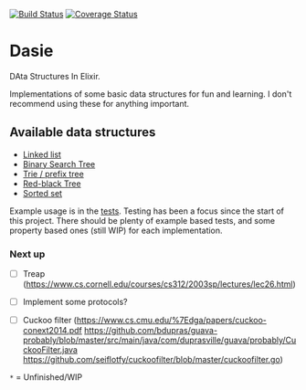 [![Build Status](https://travis-ci.org/vorce/dasie.svg?branch=master)](https://travis-ci.org/vorce/dasie) [![Coverage Status](https://coveralls.io/repos/github/vorce/dasie/badge.svg?branch=master)](https://coveralls.io/github/vorce/dasie?branch=master)

# Dasie

DAta Structures In Elixir.

Implementations of some basic data structures for fun and learning. I don't recommend using these for anything important.

## Available data structures

- [Linked list](lib/linked_list.ex)
- [Binary Search Tree](lib/bst.ex)
- [Trie / prefix tree](lib/trie.ex)
- [Red-black Tree](lib/red_black_tree.ex)
- [Sorted set](lib/sorted_set.ex)

Example usage is in the [tests](test/). Testing has been a focus since the start of this project.
There should be plenty of example based tests, and some property based ones (still WIP) for each implementation.

### Next up

- [ ] Treap (https://www.cs.cornell.edu/courses/cs312/2003sp/lectures/lec26.html)
- [ ] Implement some protocols?
- [ ] Cuckoo filter (https://www.cs.cmu.edu/%7Edga/papers/cuckoo-conext2014.pdf https://github.com/bdupras/guava-probably/blob/master/src/main/java/com/duprasville/guava/probably/CuckooFilter.java https://github.com/seiflotfy/cuckoofilter/blob/master/cuckoofilter.go)


`*` = Unfinished/WIP
